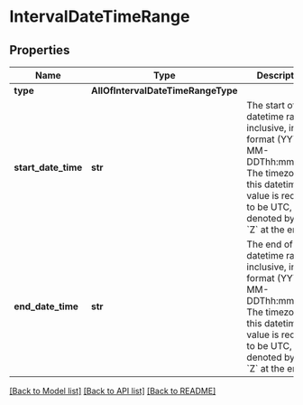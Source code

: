 # IntervalDateTimeRange

## Properties
Name | Type | Description | Notes
------------ | ------------- | ------------- | -------------
**type** | **AllOfIntervalDateTimeRangeType** |  | 
**start_date_time** | **str** | The start of the datetime range, inclusive, in ISO format (YYYY-MM-DDThh:mm:ssZ). The timezone of this datetime value is required to be UTC, denoted by the &#x60;Z&#x60; at the end. | 
**end_date_time** | **str** | The end of the datetime range, inclusive, in ISO format (YYYY-MM-DDThh:mm:ssZ). The timezone of this datetime value is required to be UTC, denoted by the &#x60;Z&#x60; at the end. | 

[[Back to Model list]](../README.md#documentation-for-models) [[Back to API list]](../README.md#documentation-for-api-endpoints) [[Back to README]](../README.md)

